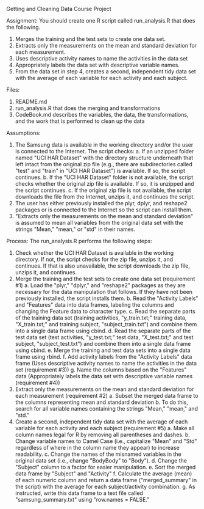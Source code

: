 
Getting and Cleaning Data Course Project

Assignment:
You should create one R script called run_analysis.R that does the following.

1.	Merges the training and the test sets to create one data set.
2.	Extracts only the measurements on the mean and standard deviation for each measurement.
3.	Uses descriptive activity names to name the activities in the data set
4.	Appropriately labels the data set with descriptive variable names.
5.	From the data set in step 4, creates a second, independent tidy data set with the average of each variable for each activity and each subject.

Files:

1.  README.md 
2.  run_analysis.R that does the merging and transformations
3.  CodeBook.md describes the variables, the data, the transformations, and the work that is performed to clean up the data

Assumptions:
1.	The Samsung data is available in the working directory and/or the user is connected to the Internet. The script checks:
a.	If an unzipped folder named "UCI HAR Dataset" with the directory structure underneath that left intact from the original zip file (e.g., there are subdirectories called "test" and "train" in "UCI HAR Dataset") is available. If so, the script continues.
b.	If the "UCI HAR Dataset" folder is not available, the script checks whether the original zip file is available. If so, it is unzipped and the script continues.
c.	If the original zip file is not available, the script downloads the file from the Internet, unzips it, and continues the script.
2.	The user has either previously installed the plyr, dplyr, and reshape2 packages or is connected to the Internet so the script can install them.
3.	"Extracts only the measurements on the mean and standard deviation" is assumed to mean all variables from the original data set with the strings "Mean," "mean," or "std" in their names.

Process:
The run_analysis.R performs the following steps:
1.	Check whether the UCI HAR Dataset is available in the working directory. If not, the script checks for the zip file, unzips it, and continues. If that is also unavailable, the script downloads the zip file, unzips it, and continues.
2.	Merge the training and the test sets to create one data set (requirement #1)
  a.	Load the "plyr," "dplyr," and "reshape2" packages as they are necessary for the data manipulation that follows. If they have not been previously installed, the script installs them.
  b.	Read the "Activity Labels" and "Features" data into data frames, labeling the columns and changing the Feature data to character type.
  c.	Read the separate parts of the training data set (training activities, "y_train.txt;" training data, "X_train.txt;" and training subject, "subject_train.txt") and combine them into a single data frame using cbind.
  d.	Read the separate parts of the test data set (test activities, "y_test.txt;" test data, "X_test.txt;" and test subject, "subject_test.txt") and combine them into a single data frame using cbind.
  e.	Merge the training and test data sets into a single data frame using rbind.
  f.	Add activity labels from the "Activity Labels" data frame (Uses descriptive activity names to name the activities in the data set (requirement #3))
  g.	Name the columns based on the "Features" data (Appropriately labels the data set with descriptive variable names (requirement #4))
3.	Extract only the measurements on the mean and standard deviation for each measurement (requirement #2)
  a.	Subset the merged data frame to the columns representing mean and standard deviation
  b.	To do this, search for all variable names containing the strings "Mean," "mean," and "std."
4.	Create a second, independent tidy data set with the average of each variable for each activity and each subject (requirement #5)
  a.	Make all column names legal for R by removing all parentheses and dashes.
  b.	Change variable names to Camel Case (i.e., capitalize "Mean" and "Std" regardless of where in the column name they appear) to increase readability.
  c.	Change the names of the misnamed variables in the original data set (i.e., change "BodyBody" to "Body").
  d.	Change the "Subject" column to a factor for easier manipulation.
  e.	Sort the merged data frame by "Subject" and "Activity"
  f.	Calculate the average (mean) of each numeric column and return a data frame ("merged_summary" in the script) with the average for each subject/activity combination.
  g.	As instructed, write this data frame to a text file called "samsung_summary.txt" using "row.names = FALSE."

